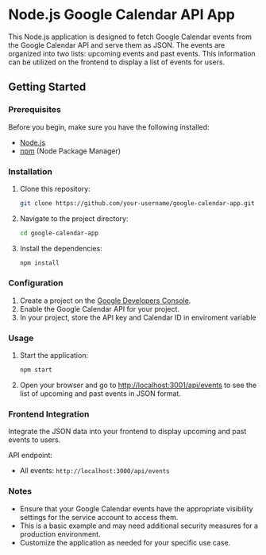 # Node.js Google Calendar API App

This Node.js application is designed to fetch Google Calendar events from the Google Calendar API and serve them as JSON. The events are organized into two lists: upcoming events and past events. This information can be utilized on the frontend to display a list of events for users.

## Getting Started

### Prerequisites

Before you begin, make sure you have the following installed:

- [Node.js](https://nodejs.org/)
- [npm](https://www.npmjs.com/) (Node Package Manager)

### Installation

1. Clone this repository:

    ```bash
    git clone https://github.com/your-username/google-calendar-app.git
    ```

2. Navigate to the project directory:

    ```bash
    cd google-calendar-app
    ```

3. Install the dependencies:

    ```bash
    npm install
    ```

### Configuration

1. Create a project on the [Google Developers Console](https://console.developers.google.com/).
2. Enable the Google Calendar API for your project.
3. In your project, store the API key and Calendar ID in enviroment variable

### Usage

1. Start the application:

    ```bash
    npm start
    ```

2. Open your browser and go to [http://localhost:3001/api/events](http://localhost:3001/api/events) to see the list of upcoming and past events in JSON format.

### Frontend Integration

Integrate the JSON data into your frontend to display upcoming and past events to users.

API endpoint:
- All events: `http://localhost:3000/api/events`

### Notes

- Ensure that your Google Calendar events have the appropriate visibility settings for the service account to access them.
- This is a basic example and may need additional security measures for a production environment.
- Customize the application as needed for your specific use case.